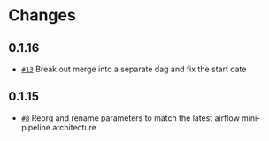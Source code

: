Changes
=======

0.1.16
------

* [`#13`](https://github.com/GlobalFishingWatch/encounters_pipeline/pull/13)
  Break out merge into a separate dag and fix the start date

0.1.15
------

* [`#8`](https://github.com/GlobalFishingWatch/encounters_pipeline/pull/8)
  Reorg and rename parameters to match the latest airflow mini-pipeline architecture




